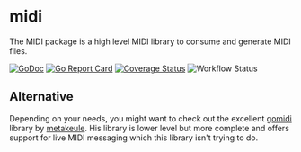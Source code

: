 # midi

The MIDI package is a high level MIDI library to consume and generate MIDI files.

[![GoDoc](https://godoc.org/github.com/go-audio/midi?status.svg)](https://godoc.org/github.com/go-audio/midi)
[![Go Report Card](https://goreportcard.com/badge/github.com/go-audio/midi)](https://goreportcard.com/report/github.com/go-audio/midi)
[![Coverage Status](https://codecov.io/gh/go-audio/midi/graph/badge.svg)](https://codecov.io/gh/go-audio/midi)
![Workflow Status](https://github.com/go-audio/midi/actions/workflows/go.yml/badge.svg)

## Alternative

Depending on your needs, you might want to check out the excellent
[gomidi](https://github.com/gomidi/midi) library by
[metakeule](https://github.com/metakeule). His library is lower level but more
complete and offers support for live MIDI messaging which this library isn't
trying to do.
